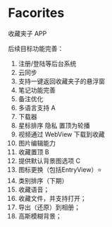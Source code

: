 # Facorites

收藏夹子 APP

后续目标功能完善：

1. 注册/登陆等后台系统
2. 云同步
3. 支持一键返回收藏夹子的悬浮窗
4. 笔记功能完善
5. 备注优化
6. 多语言支持 A
7. 下载器
8. 星标排序 隐私 置顶为轮播
9. 视频通过 WebView 下载到收藏
10. 图片编辑能力
11. 收藏置顶 B
12. 提供默认背景图选项 C
13. 图标更换（包括EntryView）⭐️
14. 类别排序（下期）
15. 收藏语音；
16. 收藏文件，并支持打开；
17. 导出（还原）到相册；
18. 高斯模糊背景；
